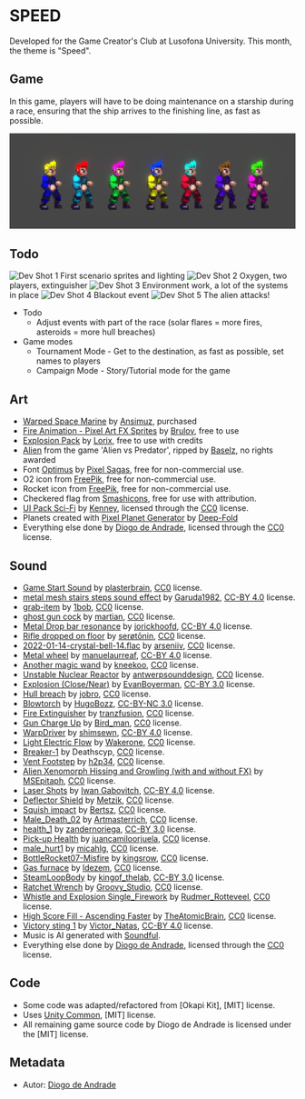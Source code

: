 # SPEED

Developed for the Game Creator's Club at Lusofona University.
This month, the theme is "Speed". 

## Game

In this game, players will have to be doing maintenance on a starship during a race, ensuring that the ship arrives to the finishing line, as fast as possible.

![Customization](Screenshots/screen01.jpg)

## Todo

![Dev Shot 1](Screenshots/screen02.png)
First scenario sprites and lighting
![Dev Shot 2](Screenshots/screen03.png)
Oxygen, two players, extinguisher
![Dev Shot 3](Screenshots/screen04.png)
Environment work, a lot of the systems in place
![Dev Shot 4](Screenshots/screen05.png)
Blackout event
![Dev Shot 5](Screenshots/screen06.png)
The alien attacks!

- Todo
  - Adjust events with part of the race (solar flares = more fires, asteroids = more hull breaches)
- Game modes
  - Tournament Mode - Get to the destination, as fast as possible, set names to players
  - Campaign Mode - Story/Tutorial mode for the game

## Art

- [Warped Space Marine](https://ansimuz.itch.io/warped-space-marine) by [Ansimuz](https://ansimuz.itch.io/), purchased
- [Fire Animation - Pixel Art FX Sprites](https://brullov.itch.io/fire-animation) by [Brulov](https://brullov.itch.io/), free to use
- [Explosion Pack](https://lorix.itch.io/explosion-pack) by [Lorix](https://lorix.itch.io/), free to use with credits
- [Alien](https://www.spriters-resource.com/arcade/alienvspredator/sheet/21042/) from the game 'Alien vs Predator', ripped by [Baselz](https://www.spriters-resource.com/submitter/Baselz/), no rights awarded
- Font [Optimus](https://www.dafont.com/pt/optimus.font) by [Pixel Sagas](https://www.dafont.com/pt/pixel-sagas.d32), free for non-commercial use.
- O2 icon from [FreePik](https://www.freepik.com/), free for non-commercial use.
- Rocket icon from [FreePik](https://www.freepik.com/), free for non-commercial use.
- Checkered flag from [Smashicons](https://smashicons.com/), free for use with attribution.
- [UI Pack Sci-Fi](https://kenney.nl/assets/ui-pack-sci-fi) by [Kenney](https://kenney.nl), licensed through the [CC0] license.
- Planets created with [Pixel Planet Generator](https://deep-fold.itch.io/pixel-planet-generator) by [Deep-Fold](https://deep-fold.itch.io/)
- Everything else done by [Diogo de Andrade], licensed through the [CC0] license.

## Sound

- [Game Start Sound](https://freesound.org/people/plasterbrain/sounds/243020/) by [plasterbrain](https://freesound.org/people/plasterbrain/), [CC0] license.
- [metal mesh stairs steps sound effect](https://freesound.org/people/Garuda1982/sounds/555386/) by [Garuda1982](https://freesound.org/people/Garuda1982/), [CC-BY 4.0] license.
- [grab-item](https://freesound.org/people/1bob/sounds/651515/) by [1bob](https://freesound.org/people/1bob/), [CC0] license.
- [ghost gun cock](https://freesound.org/people/martian/sounds/182229/) by [martian](https://freesound.org/people/martian/), [CC0] license.
- [Metal Drop bar resonance](https://freesound.org/people/jorickhoofd/sounds/160086/) by [jorickhoofd](https://freesound.org/people/jorickhoofd/), [CC-BY 4.0] license.
- [Rifle dropped on floor](https://freesound.org/people/ser%C3%B8t%C5%8Dnin/sounds/675009/) by [serøtōnin](https://freesound.org/people/ser%C3%B8t%C5%8Dnin/), [CC0] license.
- [2022-01-14-crystal-bell-14.flac](https://freesound.org/people/arseniiv/sounds/614834/) by [arseniiv](https://freesound.org/people/arseniiv/), [CC0] license.
- [Metal wheel](https://freesound.org/people/manuelaurreaf/sounds/490133/) by [manuelaurreaf](https://freesound.org/people/manuelaurreaf/), [CC-BY 4.0] license.
- [Another magic wand](https://freesound.org/people/kneekoo/sounds/548497/) by [kneekoo](https://freesound.org/people/kneekoo/), [CC0] license.
- [Unstable Nuclear Reactor](https://freesound.org/people/antwerpsounddesign/sounds/545953/) by [antwerpsounddesign](https://freesound.org/people/antwerpsounddesign/), [CC0] license.
- [Explosion (Close/Near)](https://freesound.org/people/EvanBoyerman/sounds/387229/) by [EvanBoyerman](https://freesound.org/people/EvanBoyerman/), [CC-BY 3.0] license.
- [Hull breach](https://freesound.org/people/jobro/sounds/244112/) by [jobro](https://freesound.org/people/jobro/), [CC0] license.
- [Blowtorch](https://freesound.org/people/HugoBozz/sounds/492771/) by [HugoBozz](https://freesound.org/people/HugoBozz/), [CC-BY-NC 3.0] license.
- [Fire Extinguisher](https://freesound.org/people/tranzfusion/sounds/642961/) by [tranzfusion](https://freesound.org/people/tranzfusion/), [CC0] license.
- [Gun Charge Up](https://freesound.org/people/Bird_man/sounds/316743/) by [Bird_man](https://freesound.org/people/Bird_man/), [CC0] license.
- [WarpDriver](https://freesound.org/people/shimsewn/sounds/62124/) by [shimsewn](https://freesound.org/people/shimsewn/), [CC-BY 4.0] license.
- [Light Electric Flow](https://freesound.org/people/Wakerone/sounds/393821/) by [Wakerone](https://freesound.org/people/Wakerone/), [CC0] license.
- [Breaker-1](https://freesound.org/s/404049/) by Deathscyp, [CC0] license.
- [Vent Footstep](https://freesound.org/people/h2p34/sounds/650510/) by [h2p34](https://freesound.org/people/h2p34/), [CC0] license.
- [Alien Xenomorph Hissing and Growling (with and without FX)](https://freesound.org/people/MSEpitaph/sounds/545484/) by [MSEpitaph](https://freesound.org/people/MSEpitaph/), [CC0] license.
- [Laser Shots](https://freesound.org/people/qubodup/sounds/212002/) by [Iwan Gabovitch](https://freesound.org/people/qubodup/),  [CC-BY 4.0] license.
- [Deflector Shield](https://freesound.org/people/Metzik/sounds/459782/) by [Metzik](https://freesound.org/people/Metzik/), [CC0] license.
- [Squish impact](https://freesound.org/people/Bertsz/sounds/500912/) by [Bertsz](https://freesound.org/people/Bertsz/), [CC0] license.
- [Male_Death_02](https://freesound.org/people/Artmasterrich/sounds/345451/) by [Artmasterrich](https://freesound.org/people/Artmasterrich/), [CC0] license.
- [health_1](https://freesound.org/people/zandernoriega/sounds/162387/) by [zandernoriega](https://freesound.org/people/zandernoriega/), [CC-BY 3.0] license.
- [Pick-up Health](https://freesound.org/people/juancamiloorjuela/sounds/204318/) by [juancamiloorjuela](https://freesound.org/people/juancamiloorjuela/), [CC0] license.
- [male_hurt1](https://freesound.org/people/micahlg/sounds/413176/) by [micahlg](https://freesound.org/people/micahlg/), [CC0] license.
- [BottleRocket07-Misfire](https://freesound.org/people/kingsrow/sounds/349790/) by [kingsrow](https://freesound.org/people/kingsrow/), [CC0] license.
- [Gas furnace](https://freesound.org/people/ldezem/sounds/386164/) by [ldezem](https://freesound.org/people/ldezem/), [CC0] license.
- [SteamLoopBody](https://freesound.org/people/kingof_thelab/sounds/340255/) by [kingof_thelab](https://freesound.org/people/kingof_thelab/), [CC-BY 3.0] license.
- [Ratchet Wrench](https://freesound.org/people/Groovy_Studio/sounds/717429/) by [Groovy_Studio](https://freesound.org/people/Groovy_Studio/), [CC0] license.
- [Whistle and Explosion Single_Firework](https://freesound.org/people/Rudmer_Rotteveel/sounds/336008/) by [Rudmer_Rotteveel](https://freesound.org/people/Rudmer_Rotteveel/), [CC0] license.
- [High Score Fill - Ascending Faster](https://freesound.org/people/TheAtomicBrain/sounds/194178/) by [TheAtomicBrain](https://freesound.org/people/TheAtomicBrain/), [CC0] license.
- [Victory sting 1](https://freesound.org/people/Victor_Natas/sounds/741118/) by [Victor_Natas](https://freesound.org/people/Victor_Natas/), [CC-BY 4.0] license.
- Music is AI generated with [Soundful](soundful.com).
- Everything else done by [Diogo de Andrade], licensed through the [CC0] license.

## Code

- Some code was adapted/refactored from [Okapi Kit], [MIT] license.
- Uses [Unity Common], [MIT] license.
- All remaining game source code by Diogo de Andrade is licensed under the [MIT] license.

## Metadata

- Autor: [Diogo de Andrade]

[Diogo de Andrade]:https://github.com/DiogoDeAndrade
[CC0]:https://creativecommons.org/publicdomain/zero/1.0/
[CC-BY 3.0]:https://creativecommons.org/licenses/by/3.0/
[CC-BY-NC 3.0]:https://creativecommons.org/licenses/by-nc/3.0/
[CC-BY-SA 4.0]:http://creativecommons.org/licenses/by-sa/4.0/
[CC-BY 4.0]:https://creativecommons.org/licenses/by/4.0/
[OkapiKit]:https://github.com/VideojogosLusofona/OkapiKit
[Unity Common]:https://github.com/DiogoDeAndrade/UnityCommon
[Soundful]:
[MIT]:LICENSE
